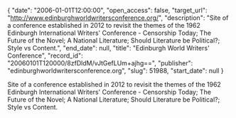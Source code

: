 {
  "date": "2006-01-01T12:00:00", 
  "open_access": false, 
  "target_url": "http://www.edinburghworldwritersconference.org/", 
  "description": "Site of a conference established in 2012 to revisit the themes of the 1962 Edinburgh International Writers' Conference - Censorship Today; The Future of the Novel; A National Literature; Should Literature be Political?; Style vs Content.", 
  "end_date": null, 
  "title": "Edinburgh World Writers' Conference", 
  "record_id": "20060101T120000/8zfDldM/vJtGefLUm+ajhg==", 
  "publisher": "edinburghworldwritersconference.org", 
  "slug": 51988, 
  "start_date": null
}

Site of a conference established in 2012 to revisit the themes of the 1962 Edinburgh International Writers' Conference - Censorship Today; The Future of the Novel; A National Literature; Should Literature be Political?; Style vs Content.